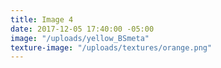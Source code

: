 ```yaml
---
title: Image 4
date: 2017-12-05 17:40:00 -05:00
image: "/uploads/yellow_BSmeta"
texture-image: "/uploads/textures/orange.png"
---
```


